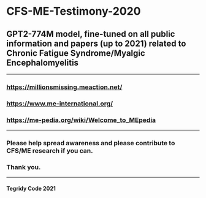 # CFS-ME-Testimony-2020

## GPT2-774M model, fine-tuned on all public information and papers (up to 2021) related to Chronic Fatigue Syndrome/Myalgic Encephalomyelitis

***

### https://millionsmissing.meaction.net/

### https://www.me-international.org/

### https://me-pedia.org/wiki/Welcome_to_MEpedia

***

### Please help spread awareness and please contribute to CFS/ME research if you can. 

### Thank you.

***

#### Tegridy Code 2021
